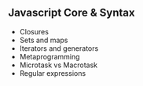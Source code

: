 ## Javascript Core & Syntax
* Closures
* Sets and maps
* Iterators and generators
* Metaprogramming
* Microtask vs Macrotask
* Regular expressions